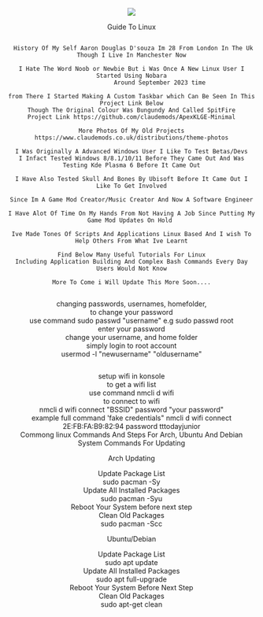 <p align="center">
<img src="https://i.postimg.cc/7LwstxCz/me.webp">	



<div align="center">
Guide To Linux

  
```

 History Of My Self Aaron Douglas D'souza Im 28 From London In The Uk Though I Live In Manchester Now

I Hate The Word Noob or Newbie But i Was Once A New Linux User I Started Using Nobara
                 Around September 2023 time 

from There I Started Making A Custom Taskbar which Can Be Seen In This Project Link Below
Though The Original Colour Was Bungundy And Called SpitFire
Project Link https://github.com/claudemods/ApexKLGE-Minimal

More Photos Of My Old Projects https://www.claudemods.co.uk/distributions/theme-photos

I Was Originally A Advanced Windows User I Like To Test Betas/Devs
I Infact Tested Windows 8/8.1/10/11 Before They Came Out And Was Testing Kde Plasma 6 Before It Came Out

I Have Also Tested Skull And Bones By Ubisoft Before It Came Out I Like To Get Involved

Since Im A Game Mod Creator/Music Creator And Now A Software Engineer

I Have Alot Of Time On My Hands From Not Having A Job Since Putting My Game Mod Updates On Hold 

Ive Made Tones Of Scripts And Applications Linux Based And I wish To Help Others From What Ive Learnt

Find Below Many Useful Tutorials For Linux
Including Application Building And Complex Bash Commands Every Day Users Would Not Know

More To Come i Will Update This More Soon....
  

```


<div align="center">
changing passwords, usernames, homefolder,
<div align="center">
to change your password
  <div align="center">
use command sudo passwd "username" e.g sudo passwd root
    <div align="center">
enter your password
<div align="center">

<div align="center">
change your username, and home folder
  <div align="center">
simply login to root account
    <div align="center">
usermod -l "newusername" "oldusername"





```

```

<div align="center">
setup wifi in konsole 
  <div align="center">
to get a wifi list 
    <div align="center">
use command nmcli d wifi 
<div align="center">


<div align="center">
to connect to wifi
  <div align="center">
nmcli d wifi connect "BSSID" password "your password"
    <div align="center">
example full command 'fake credentials" nmcli d wifi connect 2E:FB:FA:B9:82:94 password tttodayjunior


<div align="center">
Commong linux Commands And Steps For Arch, Ubuntu And Debian
<div align="center">


<div align="center">
System Commands For Updating
<div align="center"> 

Arch Updating
<div align="center">
Update Package List
<div align="center">
  sudo pacman -Sy
<div align="center">
  Update All Installed Packages
<div align="center">
sudo pacman -Syu
<div align="center">
Reboot Your System before next step
<div align="center">
  Clean Old Packages
  <div align="center">
sudo pacman -Scc

Ubuntu/Debian
<div align="center">
  Update Package List
<div align="center">
sudo apt update
  <div align="center">
    Update All Installed Packages
<div align="center">
sudo apt full-upgrade
<div align="center">
Reboot Your System Before Next Step
<div align="center">
Clean Old Packages
<div align="center">
sudo apt-get clean
<div align="center">
